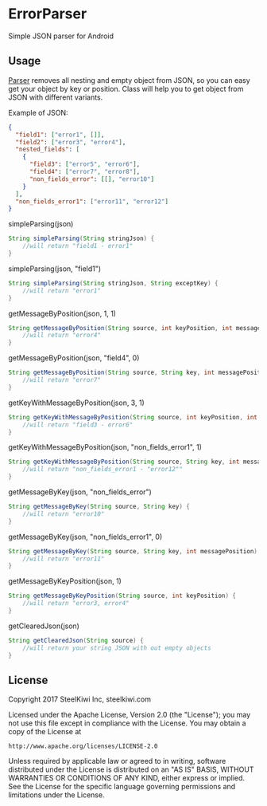# ErrorParser
Simple JSON parser for Android

## Usage

[Parser] removes all nesting and empty object from JSON, so you can easy get your object by key or position. Class will help you to get object from JSON with different variants.

Example of JSON:
```json
{
  "field1": ["error1", []],
  "field2": ["error3", "error4"],
  "nested_fields": [
    {
      "field3": ["error5", "error6"],
      "field4": ["error7", "error8"],
      "non_fields_error": [[], "error10"]
    }
  ],
  "non_fields_error1": ["error11", "error12"]
}
```

simpleParsing(json)
```java
String simpleParsing(String stringJson) {
    //will return "field1 - error1"
}
```

simpleParsing(json, "field1")
```java
String simpleParsing(String stringJson, String exceptKey) {
    //will return "error1"
}
```

getMessageByPosition(json, 1, 1)
```java
String getMessageByPosition(String source, int keyPosition, int messagePosition) {
    //will return "error4"
}
```

getMessageByPosition(json, "field4", 0)
```java
String getMessageByPosition(String source, String key, int messagePosition) {
    //will return "error7"
}
```

getKeyWithMessageByPosition(json, 3, 1)
```java
String getKeyWithMessageByPosition(String source, int keyPosition, int messagePosition) {
    //will return "field3 - error6"
}
```

getKeyWithMessageByPosition(json, "non_fields_error1", 1)
```java
String getKeyWithMessageByPosition(String source, String key, int messagePosition) {
    //will return "non_fields_error1 - "error12""
}
```

getMessageByKey(json, "non_fields_error")
```java
String getMessageByKey(String source, String key) {
    //will return "error10"
}
```

getMessageByKey(json, "non_fields_error1", 0)
```java
String getMessageByKey(String source, String key, int messagePosition) {
    //will return "error11"
}
```

getMessageByKeyPosition(json, 1)
```java
String getMessageByKeyPosition(String source, int keyPosition) {
    //will return "error3, error4"
}
```

getClearedJson(json)
```java
String getClearedJson(String source) {
    //will return your string JSON with out empty objects
}
```

## License

Copyright 2017 SteelKiwi Inc, steelkiwi.com

Licensed under the Apache License, Version 2.0 (the "License");
you may not use this file except in compliance with the License.
You may obtain a copy of the License at

    http://www.apache.org/licenses/LICENSE-2.0

Unless required by applicable law or agreed to in writing, software
distributed under the License is distributed on an "AS IS" BASIS,
WITHOUT WARRANTIES OR CONDITIONS OF ANY KIND, either express or implied.
See the License for the specific language governing permissions and
limitations under the License.


[Parser]: <https://github.com/>
